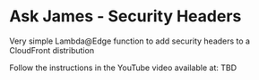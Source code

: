 # Ask James - Security Headers
Very simple Lambda@Edge function to add security headers to a CloudFront distribution

Follow the instructions in the YouTube video available at:
TBD
